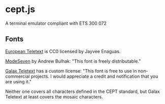 # cept.js

A terminal emulator compliant with ETS 300 072

## Fonts

[European Teletext](https://notabug.org/HarvettFox96) is CC0 licensed by Jayvee Enaguas.

[ModeSeven](https://dev.null.org/fonts/) by Andrew Bulhak: "This font is freely distributable."

[Galax Teletext](https://galax.xyz/TELETEXT/) has a custom license: "This font is free to use in non-commercial projects. I would appreciate a credit and notification that you are using it."

Neither one covers all characters defined in the CEPT standard, but Galax Teletext at least covers the mosaic characters.
